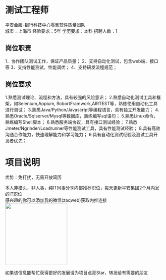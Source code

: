 # 测试工程师
平安金服-银行科技中心零售软件质量团队  
城市：上海市 经验要求：5年 学历要求：本科  招聘人数：1

## 岗位职责
1．协作团队测试工作，保证产品质量；
   2．支持自动化测试，包含web端、接口等
   3．支持性能测试，性能调优；
   4．支持研发流程规范；

## 岗位要求
1.熟悉测试理论、流程和方法，具有较强的风险意识；
   2.熟悉自动化测试工具和框架，如Selenium,Appium, RobortFramwork,AIRTEST等，熟练使用自动化工具进行测试；
   3.熟悉Java/Python/Javascript等编程语言，具有独立开发能力；
   4.熟悉Oracle/Sqlserver/Mysql等数据库，熟练编写sql语句；
   5.熟悉Linux命令，熟练编写Shell脚本；
   6.熟悉服务端协议，具有接口测试经验；
   7.熟悉Jmeter/Ngrinder/Loadrunner等性能测试工具，具有性能测试经验；
   8.具有高效沟通合作能力，快速理解能力和学习能力；
   9.具有自动化测试经验及测试工具开发者优先；

# 项目说明

优势：免打扰，无需开放简历

本人非猎头，非人事，纯IT同事分享内部推荐职位，每天更新平安集团2个月内发的IT职位  
感兴趣的你可以添加我的微信(zaqweb)获取内推连接  
<img src="https://github.com/zaqweb/PA-IT-JOBS/blob/master/WechatICode.jpeg"  height="200" width="200">

如果该信息能帮忙获得更好的发展请为项目点亮Star，转发给有需要的朋友




